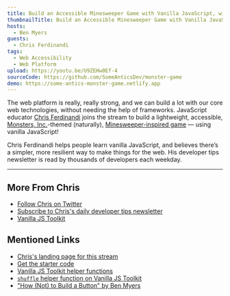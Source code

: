 ```yaml
---
title: Build an Accessible Minesweeper Game with Vanilla JavaScript, with Chris Ferdinandi
thumbnailTitle: Build an Accessible Minesweeper Game with Vanilla JavaScript
hosts:
  - Ben Myers
guests:
  - Chris Ferdinandi
tags:
  - Web Accessibility
  - Web Platform
upload: https://youtu.be/U9ZEHw0Ef-4
sourceCode: https://github.com/SomeAnticsDev/monster-game
demo: https://some-antics-monster-game.netlify.app
---
```


The web platform is really, really strong, and we can build a lot with our core web technologies, without needing the help of frameworks. JavaScript educator [Chris Ferdinandi](https://twitter.com/ChrisFerdinandi) joins the stream to build a lightweight, accessible, [Monsters, Inc.](https://en.wikipedia.org/wiki/Monsters%2C_Inc.)-themed (naturally), [Minesweeper-inspired game](https://vanillajsacademy.com/projects/monster-game/) — using vanilla JavaScript!

Chris Ferdinandi helps people learn vanilla JavaScript, and believes there’s a simpler, more resilient way to make things for the web. His developer tips newsletter is read by thousands of developers each weekday.

---

## More From Chris

- [Follow Chris on Twitter](https://twitter.com/ChrisFerdinandi)
- [Subscribe to Chris's daily developer tips newsletter](https://gomakethings.com)
- [Vanilla JS Toolkit](https://vanillajstoolkit.com/)

## Mentioned Links

- [Chris's landing page for this stream](https://gomakethings.com/some-antics/)
- [Get the starter code](https://gist.github.com/cferdinandi/dc0686a396cc2a2d2cb7e295b4d2a62c)
- [Vanilla JS Toolkit helper functions](https://vanillajstoolkit.com/helpers/)
- [`shuffle` helper function on Vanilla JS Toolkit](https://vanillajstoolkit.com/helpers/shuffle/)
- ["How (Not) to Build a Button" by Ben Myers](https://benmyers.dev/blog/clickable-divs/)